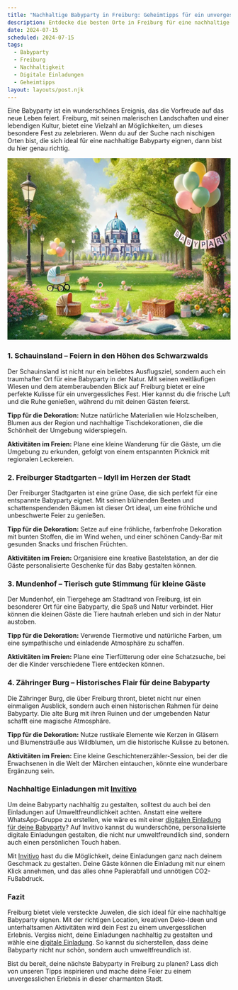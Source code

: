 ```yaml
---
title: "Nachhaltige Babyparty in Freiburg: Geheimtipps für ein unvergessliches Fest"
description: Entdecke die besten Orte in Freiburg für eine nachhaltige Babyparty, inklusive kreativer Deko-Ideen und personalisierten digitalen Einladungen von invitivo.com.
date: 2024-07-15
scheduled: 2024-07-15
tags:
  - Babyparty
  - Freiburg
  - Nachhaltigkeit
  - Digitale Einladungen
  - Geheimtipps
layout: layouts/post.njk
---
```


Eine Babyparty ist ein wunderschönes Ereignis, das die Vorfreude auf das neue Leben feiert. Freiburg, mit seinen malerischen Landschaften und einer lebendigen Kultur, bietet eine Vielzahl an Möglichkeiten, um dieses besondere Fest zu zelebrieren. Wenn du auf der Suche nach nischigen Orten bist, die sich ideal für eine nachhaltige Babyparty eignen, dann bist du hier genau richtig.

![Babyparty im Park](/img/picnic-park.webp)

### 1. **Schauinsland – Feiern in den Höhen des Schwarzwalds**

Der Schauinsland ist nicht nur ein beliebtes Ausflugsziel, sondern auch ein traumhafter Ort für eine Babyparty in der Natur. Mit seinen weitläufigen Wiesen und dem atemberaubenden Blick auf Freiburg bietet er eine perfekte Kulisse für ein unvergessliches Fest. Hier kannst du die frische Luft und die Ruhe genießen, während du mit deinen Gästen feierst.

**Tipp für die Dekoration:** Nutze natürliche Materialien wie Holzscheiben, Blumen aus der Region und nachhaltige Tischdekorationen, die die Schönheit der Umgebung widerspiegeln.

**Aktivitäten im Freien:** Plane eine kleine Wanderung für die Gäste, um die Umgebung zu erkunden, gefolgt von einem entspannten Picknick mit regionalen Leckereien.

### 2. **Freiburger Stadtgarten – Idyll im Herzen der Stadt**

Der Freiburger Stadtgarten ist eine grüne Oase, die sich perfekt für eine entspannte Babyparty eignet. Mit seinen blühenden Beeten und schattenspendenden Bäumen ist dieser Ort ideal, um eine fröhliche und unbeschwerte Feier zu genießen.

**Tipp für die Dekoration:** Setze auf eine fröhliche, farbenfrohe Dekoration mit bunten Stoffen, die im Wind wehen, und einer schönen Candy-Bar mit gesunden Snacks und frischen Früchten.

**Aktivitäten im Freien:** Organisiere eine kreative Bastelstation, an der die Gäste personalisierte Geschenke für das Baby gestalten können.

### 3. **Mundenhof – Tierisch gute Stimmung für kleine Gäste**

Der Mundenhof, ein Tiergehege am Stadtrand von Freiburg, ist ein besonderer Ort für eine Babyparty, die Spaß und Natur verbindet. Hier können die kleinen Gäste die Tiere hautnah erleben und sich in der Natur austoben.

**Tipp für die Dekoration:** Verwende Tiermotive und natürliche Farben, um eine sympathische und einladende Atmosphäre zu schaffen.

**Aktivitäten im Freien:** Plane eine Tierfütterung oder eine Schatzsuche, bei der die Kinder verschiedene Tiere entdecken können.

### 4. **Zähringer Burg – Historisches Flair für deine Babyparty**

Die Zähringer Burg, die über Freiburg thront, bietet nicht nur einen einmaligen Ausblick, sondern auch einen historischen Rahmen für deine Babyparty. Die alte Burg mit ihren Ruinen und der umgebenden Natur schafft eine magische Atmosphäre.

**Tipp für die Dekoration:** Nutze rustikale Elemente wie Kerzen in Gläsern und Blumensträuße aus Wildblumen, um die historische Kulisse zu betonen.

**Aktivitäten im Freien:** Eine kleine Geschichtenerzähler-Session, bei der die Erwachsenen in die Welt der Märchen eintauchen, könnte eine wunderbare Ergänzung sein.

### **Nachhaltige Einladungen mit [Invitivo](https://invitivo.com/create)**

Um deine Babyparty nachhaltig zu gestalten, solltest du auch bei den Einladungen auf Umweltfreundlichkeit achten. Anstatt eine weitere WhatsApp-Gruppe zu erstellen, wie wäre es mit einer [digitalen Einladung für deine Babyparty](https://invitivo.com/)? Auf Invitivo kannst du wunderschöne, personalisierte digitale Einladungen gestalten, die nicht nur umweltfreundlich sind, sondern auch einen persönlichen Touch haben. 

Mit [Invitivo](https://invitivo.com/) hast du die Möglichkeit, deine Einladungen ganz nach deinem Geschmack zu gestalten. Deine Gäste können die Einladung mit nur einem Klick annehmen, und das alles ohne Papierabfall und unnötigen CO2-Fußabdruck.

### **Fazit**

Freiburg bietet viele versteckte Juwelen, die sich ideal für eine nachhaltige Babyparty eignen. Mit der richtigen Location, kreativen Deko-Ideen und unterhaltsamen Aktivitäten wird dein Fest zu einem unvergesslichen Erlebnis. Vergiss nicht, deine Einladungen nachhaltig zu gestalten und wähle eine [digitale Einladung](https://invitivo.com). So kannst du sicherstellen, dass deine Babyparty nicht nur schön, sondern auch umweltfreundlich ist.

Bist du bereit, deine nächste Babyparty in Freiburg zu planen? Lass dich von unseren Tipps inspirieren und mache deine Feier zu einem unvergesslichen Erlebnis in dieser charmanten Stadt.
